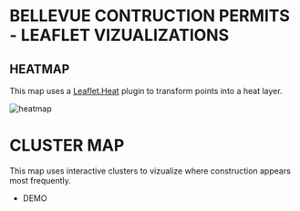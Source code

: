 # BELLEVUE CONTRUCTION PERMITS - LEAFLET VIZUALIZATIONS

## HEATMAP
This map uses a [Leaflet.Heat](https://github.com/Leaflet/Leaflet.heat) plugin
to transform points into a heat layer.

![heatmap](https://user-images.githubusercontent.com/74929838/136492427-de631c41-0176-417c-807b-40d4911df04b.PNG)


# CLUSTER MAP
This map uses interactive clusters to vizualize where construction appears most frequently.

* DEMO


